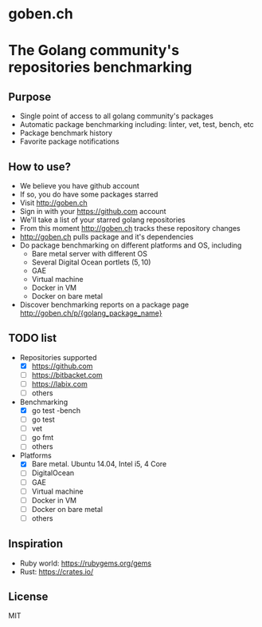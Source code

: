 # goben.ch
The Golang community's repositories benchmarking
====


## Purpose
- Single point of access to all golang community's packages
- Automatic package benchmarking including: linter, vet, test, bench, etc
- Package benchmark history
- Favorite package notifications


## How to use?
- We believe you have github account
- If so, you do have some packages starred
- Visit http://goben.ch
- Sign in with your https://github.com account
- We'll take a list of your starred golang repositories
- From this moment http://goben.ch tracks these repository changes
- http://goben.ch pulls package and it's dependencies
- Do package benchmarking on different platforms and OS, including
	- Bare metal server with different OS
	- Several Digital Ocean portlets (5$, 10$)
	- GAE
	- Virtual machine
	- Docker in VM
	- Docker on bare metal
- Discover benchmarking reports on a package page http://goben.ch/p/{golang_package_name}

## TODO list
- Repositories supported
	- [X] https://github.com
	- [ ] https://bitbacket.com
	- [ ] https://labix.com
	- [ ] others
- Benchmarking
	- [X] go test -bench
	- [ ] go test
	- [ ] vet
	- [ ] go fmt
	- [ ] others
- Platforms
	- [X] Bare metal. Ubuntu 14.04, Intel i5, 4 Core
	- [ ] DigitalOcean
	- [ ] GAE
	- [ ] Virtual machine
	- [ ] Docker in VM
	- [ ] Docker on bare metal
	- [ ] others

## Inspiration
- Ruby world: https://rubygems.org/gems
- Rust: https://crates.io/

## License
MIT

